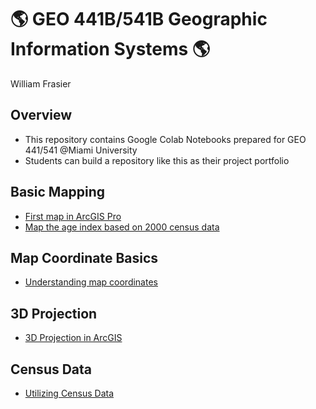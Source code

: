 # :earth_americas: GEO 441B/541B Geographic Information Systems :earth_americas:

William Frasier

## Overview
- This repository contains Google Colab Notebooks prepared for GEO 441/541 @Miami University
- Students can build a repository like this as their project portfolio

## Basic Mapping

- [First map in ArcGIS Pro](basic-mapping/week_01_assignment_template.ipynb)
- [Map the age index based on 2000 census data](basic-mapping/week_05_assignment_template.ipynb)

## Map Coordinate Basics

- [Understanding map coordinates](map-coordinates-basics/GEO441b_in_class_exercise_lat_lon_calc.ipynb)

## 3D Projection

- [3D Projection in ArcGIS](https://github.com/wfrasier1/gis-project-portfolio-geo441-541b/blob/c7973490dbb6c02c8dd5cdcfa6717e5c268c25e4/3D%20Projection%20in%20ArcGIS/week_11_assignment_template.ipynb)

## Census Data
- [Utilizing Census Data](https://github.com/wfrasier1/gis-project-portfolio-geo441-541b/blob/a68a4a6cb47b0be2bf490d77ba4d4368f7605b8f/Utilizing%20Census%20Data/week_12_assignment_template.ipynb)
